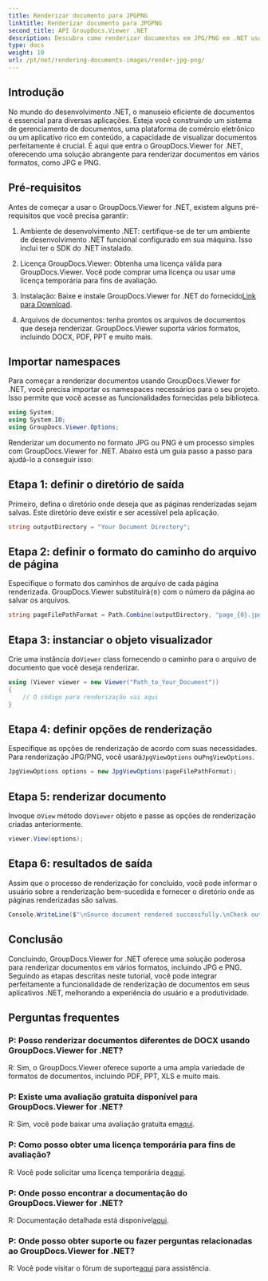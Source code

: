 ```yaml
---
title: Renderizar documento para JPGPNG
linktitle: Renderizar documento para JPGPNG
second_title: API GroupDocs.Viewer .NET
description: Descubra como renderizar documentos em JPG/PNG em .NET usando GroupDocs.Viewer para melhorar a experiência do usuário e a produtividade.
type: docs
weight: 10
url: /pt/net/rendering-documents-images/render-jpg-png/
---
```

## Introdução

No mundo do desenvolvimento .NET, o manuseio eficiente de documentos é essencial para diversas aplicações. Esteja você construindo um sistema de gerenciamento de documentos, uma plataforma de comércio eletrônico ou um aplicativo rico em conteúdo, a capacidade de visualizar documentos perfeitamente é crucial. É aqui que entra o GroupDocs.Viewer for .NET, oferecendo uma solução abrangente para renderizar documentos em vários formatos, como JPG e PNG.

## Pré-requisitos

Antes de começar a usar o GroupDocs.Viewer for .NET, existem alguns pré-requisitos que você precisa garantir:

1. Ambiente de desenvolvimento .NET: certifique-se de ter um ambiente de desenvolvimento .NET funcional configurado em sua máquina. Isso inclui ter o SDK do .NET instalado.

2. Licença GroupDocs.Viewer: Obtenha uma licença válida para GroupDocs.Viewer. Você pode comprar uma licença ou usar uma licença temporária para fins de avaliação.

3.  Instalação: Baixe e instale GroupDocs.Viewer for .NET do fornecido[Link para Download](https://releases.groupdocs.com/viewer/net/).

4. Arquivos de documentos: tenha prontos os arquivos de documentos que deseja renderizar. GroupDocs.Viewer suporta vários formatos, incluindo DOCX, PDF, PPT e muito mais.

## Importar namespaces

Para começar a renderizar documentos usando GroupDocs.Viewer for .NET, você precisa importar os namespaces necessários para o seu projeto. Isso permite que você acesse as funcionalidades fornecidas pela biblioteca.

```csharp
using System;
using System.IO;
using GroupDocs.Viewer.Options;
```

Renderizar um documento no formato JPG ou PNG é um processo simples com GroupDocs.Viewer for .NET. Abaixo está um guia passo a passo para ajudá-lo a conseguir isso:

## Etapa 1: definir o diretório de saída

Primeiro, defina o diretório onde deseja que as páginas renderizadas sejam salvas. Este diretório deve existir e ser acessível pela aplicação.

```csharp
string outputDirectory = "Your Document Directory";
```

## Etapa 2: definir o formato do caminho do arquivo de página

 Especifique o formato dos caminhos de arquivo de cada página renderizada. GroupDocs.Viewer substituirá`{0}` com o número da página ao salvar os arquivos.

```csharp
string pageFilePathFormat = Path.Combine(outputDirectory, "page_{0}.jpg");
```

## Etapa 3: instanciar o objeto visualizador

 Crie uma instância do`Viewer` class fornecendo o caminho para o arquivo de documento que você deseja renderizar.

```csharp
using (Viewer viewer = new Viewer("Path_to_Your_Document"))
{
    // O código para renderização vai aqui
}
```

## Etapa 4: definir opções de renderização

Especifique as opções de renderização de acordo com suas necessidades. Para renderização JPG/PNG, você usará`JpgViewOptions` ou`PngViewOptions`.

```csharp
JpgViewOptions options = new JpgViewOptions(pageFilePathFormat);
```

## Etapa 5: renderizar documento

 Invoque o`View` método do`Viewer` objeto e passe as opções de renderização criadas anteriormente.

```csharp
viewer.View(options);
```

## Etapa 6: resultados de saída

Assim que o processo de renderização for concluído, você pode informar o usuário sobre a renderização bem-sucedida e fornecer o diretório onde as páginas renderizadas são salvas.

```csharp
Console.WriteLine($"\nSource document rendered successfully.\nCheck output in {outputDirectory}.");
```

## Conclusão

Concluindo, GroupDocs.Viewer for .NET oferece uma solução poderosa para renderizar documentos em vários formatos, incluindo JPG e PNG. Seguindo as etapas descritas neste tutorial, você pode integrar perfeitamente a funcionalidade de renderização de documentos em seus aplicativos .NET, melhorando a experiência do usuário e a produtividade.

## Perguntas frequentes

### P: Posso renderizar documentos diferentes de DOCX usando GroupDocs.Viewer for .NET?

R: Sim, o GroupDocs.Viewer oferece suporte a uma ampla variedade de formatos de documentos, incluindo PDF, PPT, XLS e muito mais.

### P: Existe uma avaliação gratuita disponível para GroupDocs.Viewer for .NET?

 R: Sim, você pode baixar uma avaliação gratuita em[aqui](https://releases.groupdocs.com/).

### P: Como posso obter uma licença temporária para fins de avaliação?

R: Você pode solicitar uma licença temporária de[aqui](https://purchase.groupdocs.com/temporary-license/).

### P: Onde posso encontrar a documentação do GroupDocs.Viewer for .NET?

 R: Documentação detalhada está disponível[aqui](https://reference.groupdocs.com/viewer/net/).

### P: Onde posso obter suporte ou fazer perguntas relacionadas ao GroupDocs.Viewer for .NET?

 R: Você pode visitar o fórum de suporte[aqui](https://forum.groupdocs.com/c/viewer/9) para assistência.